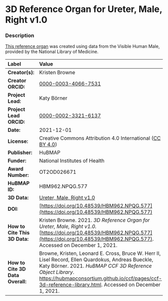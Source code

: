 # 3D Reference Organ for Ureter, Male, Right v1.0

### Description
[This reference organ](https://hubmapconsortium.github.io/ccf/pages/ccf-3d-reference-library.html) was created using data from the Visible Human Male, provided by the National Library of Medicine.

| Label | Value |
| :------------- |:-------------|
| **Creator(s):** | Kristen Browne |
| **Creator ORCID:** | [0000-0003-4066-7531](https://orcid.org/0000-0003-4066-7531) |
| **Project Lead:** | Katy B&ouml;rner |
| **Project Lead ORCID:** | [0000-0002-3321-6137](https://orcid.org/0000-0002-3321-6137) |
| **Date:** | 2021-12-01 |
| **License:** | Creative Commons Attribution 4.0 International ([CC BY 4.0](https://creativecommons.org/licenses/by/4.0/)) |
| **Publisher:** | HuBMAP |
| **Funder:** | National Institutes of Health |
| **Award Number:** | OT2OD026671 |
| **HuBMAP ID:** | HBM962.NPQG.577 |
| **3D Data:** | [Ureter, Male, Right v1.0](https://hubmapconsortium.github.io/ccf-releases/v1.1/models/VH_M_Ureter_R.glb) |
| **DOI:** | [https://doi.org/10.48539/HBM962.NPQG.577](https://doi.org/10.48539/HBM962.NPQG.577) |
| **How to Cite This 3D Data:** | Kristen Browne. 2021. *3D Reference Organ for Ureter, Male, Right v1.0.* [https://doi.org/10.48539/HBM962.NPQG.577](https://doi.org/10.48539/HBM962.NPQG.577). Accessed on December 1, 2021. |
| **How to Cite 3D Data Overall:** | Browne, Kristen, Leonard E. Cross, Bruce W. Herr II, Lisel Record, Ellen Quardokus, Andreas Bueckle, Katy B&ouml;rner. 2021. *HuBMAP CCF 3D Reference Object Library*. https://hubmapconsortium.github.io/ccf/pages/ccf-3d-reference-library.html. Accessed on December 1, 2021. |
